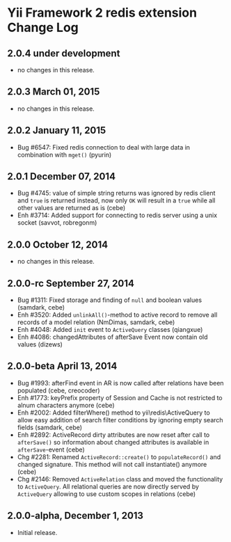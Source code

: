 Yii Framework 2 redis extension Change Log
==========================================

2.0.4 under development
-----------------------

- no changes in this release.


2.0.3 March 01, 2015
--------------------

- no changes in this release.


2.0.2 January 11, 2015
----------------------

- Bug #6547: Fixed redis connection to deal with large data in combination with `mget()` (pyurin)


2.0.1 December 07, 2014
-----------------------

- Bug #4745: value of simple string returns was ignored by redis client and `true` is returned instead, now only `OK` will result in a `true` while all other values are returned as is (cebe)
- Enh #3714: Added support for connecting to redis server using a unix socket (savvot, robregonm)


2.0.0 October 12, 2014
----------------------

- no changes in this release.


2.0.0-rc September 27, 2014
---------------------------

- Bug #1311: Fixed storage and finding of `null` and boolean values (samdark, cebe)
- Enh #3520: Added `unlinkAll()`-method to active record to remove all records of a model relation (NmDimas, samdark, cebe)
- Enh #4048: Added `init` event to `ActiveQuery` classes (qiangxue)
- Enh #4086: changedAttributes of afterSave Event now contain old values (dizews)


2.0.0-beta April 13, 2014
-------------------------

- Bug #1993: afterFind event in AR is now called after relations have been populated (cebe, creocoder)
- Enh #1773: keyPrefix property of Session and Cache is not restricted to alnum characters anymore (cebe)
- Enh #2002: Added filterWhere() method to yii\redis\ActiveQuery to allow easy addition of search filter conditions by ignoring empty search fields (samdark, cebe)
- Enh #2892: ActiveRecord dirty attributes are now reset after call to `afterSave()` so information about changed attributes is available in `afterSave`-event (cebe)
- Chg #2281: Renamed `ActiveRecord::create()` to `populateRecord()` and changed signature. This method will not call instantiate() anymore (cebe)
- Chg #2146: Removed `ActiveRelation` class and moved the functionality to `ActiveQuery`.
             All relational queries are now directly served by `ActiveQuery` allowing to use
             custom scopes in relations (cebe)

2.0.0-alpha, December 1, 2013
-----------------------------

- Initial release.
